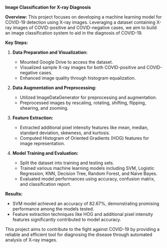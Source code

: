 **Image Classification for X-ray Diagnosis**

**Overview:**
This project focuses on developing a machine learning model for COVID-19 detection using X-ray images. Leveraging a dataset containing X-ray images of COVID-positive and COVID-negative cases, we aim to build an image classification system to aid in the diagnosis of COVID-19.

**Key Steps:**
1. **Data Preparation and Visualization:**
   - Mounted Google Drive to access the dataset.
   - Visualized sample X-ray images for both COVID-positive and COVID-negative cases.
   - Enhanced image quality through histogram equalization.

2. **Data Augmentation and Preprocessing:**
   - Utilized ImageDataGenerator for preprocessing and augmentation.
   - Preprocessed images by rescaling, rotating, shifting, flipping, shearing, and zooming.

3. **Feature Extraction:**
   - Extracted additional pixel intensity features like mean, median, standard deviation, skewness, and kurtosis.
   - Computed Histogram of Oriented Gradients (HOG) features for image representation.

4. **Model Training and Evaluation:**
   - Split the dataset into training and testing sets.
   - Trained various machine learning models including SVM, Logistic Regression, KNN, Decision Tree, Random Forest, and Naive Bayes.
   - Evaluated model performances using accuracy, confusion matrix, and classification report.

**Results:**
- SVM model achieved an accuracy of 82.67%, demonstrating promising performance among the models tested.
- Feature extraction techniques like HOG and additional pixel intensity features significantly contributed to model accuracy.

This project aims to contribute to the fight against COVID-19 by providing a reliable and efficient tool for diagnosing the disease through automated analysis of X-ray images.
